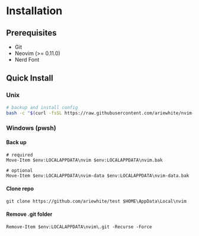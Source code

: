 # Installation

## Prerequisites
- Git
- Neovim (>= 0.11.0)
- Nerd Font

## Quick Install
### Unix
```bash
# backup and install config
bash -c "$(curl -fsSL https://raw.githubusercontent.com/ariewhite/nvim-config/master/install.sh)"
```
### Windows (pwsh)

#### Back up
```pwsh
# required
Move-Item $env:LOCALAPPDATA\nvim $env:LOCALAPPDATA\nvim.bak

# optional
Move-Item $env:LOCALAPPDATA\nvim-data $env:LOCALAPPDATA\nvim-data.bak
```

#### Clone repo
```pwsh
git clone https://github.com/ariewhite/test $HOME\AppData\Local\nvim
```
#### Remove .git folder
```pwsh
Remove-Item $env:LOCALAPPDATA\nvim\.git -Recurse -Force
```


